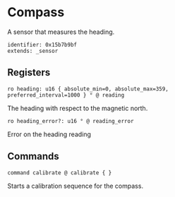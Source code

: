 # Compass

A sensor that measures the heading.

    identifier: 0x15b7b9bf
    extends: _sensor

## Registers

    ro heading: u16 { absolute_min=0, absolute_max=359, preferred_interval=1000 } ° @ reading

The heading with respect to the magnetic north.

    ro heading_error?: u16 ° @ reading_error

Error on the heading reading

## Commands

    command calibrate @ calibrate { }
    
Starts a calibration sequence for the compass.
